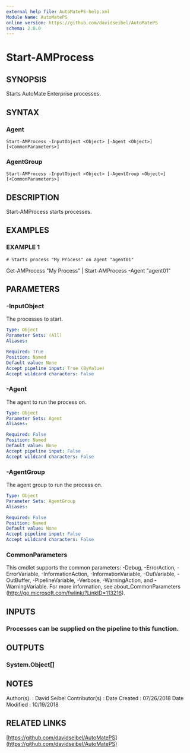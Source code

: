 ```yaml
---
external help file: AutoMatePS-help.xml
Module Name: AutoMatePS
online version: https://github.com/davidseibel/AutoMatePS
schema: 2.0.0
---
```


# Start-AMProcess

## SYNOPSIS
Starts AutoMate Enterprise processes.

## SYNTAX

### Agent
```
Start-AMProcess -InputObject <Object> [-Agent <Object>] [<CommonParameters>]
```

### AgentGroup
```
Start-AMProcess -InputObject <Object> [-AgentGroup <Object>] [<CommonParameters>]
```

## DESCRIPTION
Start-AMProcess starts processes.

## EXAMPLES

### EXAMPLE 1
```
# Starts process "My Process" on agent "agent01"
```

Get-AMProcess "My Process" | Start-AMProcess -Agent "agent01"

## PARAMETERS

### -InputObject
The processes to start.

```yaml
Type: Object
Parameter Sets: (All)
Aliases:

Required: True
Position: Named
Default value: None
Accept pipeline input: True (ByValue)
Accept wildcard characters: False
```

### -Agent
The agent to run the process on.

```yaml
Type: Object
Parameter Sets: Agent
Aliases:

Required: False
Position: Named
Default value: None
Accept pipeline input: False
Accept wildcard characters: False
```

### -AgentGroup
The agent group to run the process on.

```yaml
Type: Object
Parameter Sets: AgentGroup
Aliases:

Required: False
Position: Named
Default value: None
Accept pipeline input: False
Accept wildcard characters: False
```

### CommonParameters
This cmdlet supports the common parameters: -Debug, -ErrorAction, -ErrorVariable, -InformationAction, -InformationVariable, -OutVariable, -OutBuffer, -PipelineVariable, -Verbose, -WarningAction, and -WarningVariable.
For more information, see about_CommonParameters (http://go.microsoft.com/fwlink/?LinkID=113216).

## INPUTS

### Processes can be supplied on the pipeline to this function.
## OUTPUTS

### System.Object[]
## NOTES
Author(s):     : David Seibel
Contributor(s) :
Date Created   : 07/26/2018
Date Modified  : 10/19/2018

## RELATED LINKS

[https://github.com/davidseibel/AutoMatePS](https://github.com/davidseibel/AutoMatePS)

